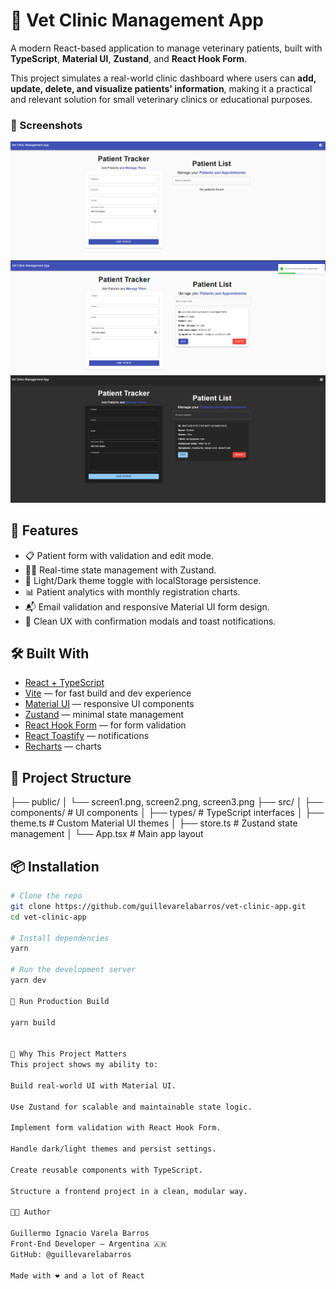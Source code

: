 # 🐾 Vet Clinic Management App

A modern React-based application to manage veterinary patients, built with
**TypeScript**, **Material UI**, **Zustand**, and **React Hook Form**.

This project simulates a real-world clinic dashboard where users can **add,
update, delete, and visualize patients' information**, making it a practical and
relevant solution for small veterinary clinics or educational purposes.

### 📸 Screenshots

![Screen 1](./public/screen1.png) ![Screen 2](./public/screen2.png)
![Screen 3](./public/screen3.png)

## 🚀 Features

- 📋 Patient form with validation and edit mode.
- 🧑‍⚕️ Real-time state management with Zustand.
- 🌙 Light/Dark theme toggle with localStorage persistence.
- 📊 Patient analytics with monthly registration charts.
- 📬 Email validation and responsive Material UI form design.
- 🧼 Clean UX with confirmation modals and toast notifications.

## 🛠️ Built With

- [React + TypeScript](https://reactjs.org/)
- [Vite](https://vitejs.dev/) — for fast build and dev experience
- [Material UI](https://mui.com/) — responsive UI components
- [Zustand](https://github.com/pmndrs/zustand) — minimal state management
- [React Hook Form](https://react-hook-form.com/) — for form validation
- [React Toastify](https://fkhadra.github.io/react-toastify/) — notifications
- [Recharts](https://recharts.org/en-US/) — charts

## 📁 Project Structure

├── public/ │ └── screen1.png, screen2.png, screen3.png ├── src/ │ ├──
components/ # UI components │ ├── types/ # TypeScript interfaces │ ├──
theme.ts # Custom Material UI themes │ ├── store.ts # Zustand state management │
└── App.tsx # Main app layout

## 📦 Installation

```bash
# Clone the repo
git clone https://github.com/guillevarelabarros/vet-clinic-app.git
cd vet-clinic-app

# Install dependencies
yarn

# Run the development server
yarn dev

🧪 Run Production Build

yarn build


🧠 Why This Project Matters
This project shows my ability to:

Build real-world UI with Material UI.

Use Zustand for scalable and maintainable state logic.

Implement form validation with React Hook Form.

Handle dark/light themes and persist settings.

Create reusable components with TypeScript.

Structure a frontend project in a clean, modular way.

👨‍💻 Author

Guillermo Ignacio Varela Barros
Front-End Developer — Argentina 🇦🇷
GitHub: @guillevarelabarros

Made with ❤️ and a lot of React
```
